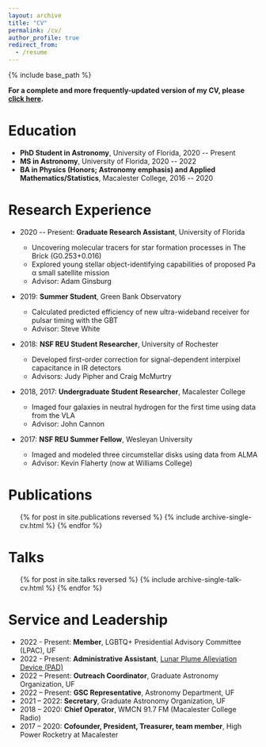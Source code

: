 ```yaml
---
layout: archive
title: "CV"
permalink: /cv/
author_profile: true
redirect_from:
  - /resume
---
```


{% include base_path %}

**For a complete and more frequently-updated version of my CV, please [click here](https://abulatek.github.io/files/abulatek_CV.pdf).**

Education
======
* **PhD Student in Astronomy**, University of Florida, 2020 -- Present
* **MS in Astronomy**, University of Florida, 2020 -- 2022
* **BA in Physics (Honors; Astronomy emphasis) and Applied Mathematics/Statistics**, Macalester College, 2016 -- 2020

Research Experience
======
* 2020 -- Present: **Graduate Research Assistant**, University of Florida
  * Uncovering molecular tracers for star formation processes in The Brick (G0.253+0.016)
  * Explored young stellar object-identifying capabilities of proposed Pa α small satellite mission
  * Advisor: Adam Ginsburg

* 2019: **Summer Student**, Green Bank Observatory
  * Calculated predicted efficiency of new ultra-wideband receiver for pulsar timing with the GBT
  * Advisor: Steve White

* 2018: **NSF REU Student Researcher**, University of Rochester
  * Developed first-order correction for signal-dependent interpixel capacitance in IR detectors
  * Advisors: Judy Pipher and Craig McMurtry

* 2018, 2017: **Undergraduate Student Researcher**, Macalester College
  * Imaged four galaxies in neutral hydrogen for the first time using data from the VLA
  * Advisor: John Cannon

* 2017: **NSF REU Summer Fellow**, Wesleyan University
  * Imaged and modeled three circumstellar disks using data from ALMA
  * Advisor: Kevin Flaherty (now at Williams College)

Publications
======
  <ul>{% for post in site.publications reversed %}
    {% include archive-single-cv.html %}
  {% endfor %}</ul>
  
Talks
======
  <ul>{% for post in site.talks reversed %}
    {% include archive-single-talk-cv.html %}
  {% endfor %}</ul>
  
<!-- Teaching
======
  <ul>{% for post in site.teaching %}
    {% include archive-single-cv.html %}
  {% endfor %}</ul> -->
  
Service and Leadership
======
* 2022 - Present: **Member**, LGBTQ+ Presidential Advisory Committee (LPAC), UF
* 2022 - Present: **Administrative Assistant**, [Lunar Plume Alleviation Device (PAD)](https://www.lunarpadteam.com/home)
* 2022 – Present: **Outreach Coordinator**, Graduate Astronomy Organization, UF
* 2022 – Present: **GSC Representative**, Astronomy Department, UF
* 2021 – 2022: **Secretary**, Graduate Astronomy Organization, UF
* 2018 – 2020: **Chief Operator**, WMCN 91.7 FM (Macalester College Radio)
* 2017 – 2020: **Cofounder, President, Treasurer, team member**, High Power Rocketry at Macalester
